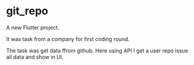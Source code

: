 # git_repo

A new Flutter project.

It was task from a company for first coding round.


The task was get data ffrom github. Here using API I get a user repo issue all data and show in UI.

